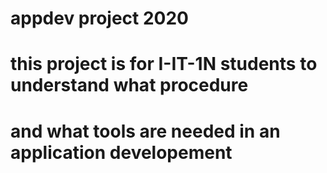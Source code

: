 # appdev project 2020
# this project is for I-IT-1N students to understand what procedure
# and what tools are needed in an application developement
